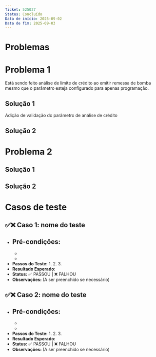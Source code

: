 ```yaml
---
Ticket: 525027
Status: Concluído
Data de início: 2025-09-02
Data de fim: 2025-09-03
---
```

# Problemas
# Problema 1

Está sendo feito análise de limite de crédito ao emitir remessa de bomba mesmo que o parâmetro esteja configurado para apenas programação.

## Solução 1

Adição de validação do parâmetro de análise de crédito

## Solução 2




# Problema 2



## Solução 1



## Solução 2


# Casos de teste

## ✅❌ Caso 1: nome do teste

- **Pré-condições:**
    - 
    - 
    - 
- **Passos do Teste:**
    1. 
    2. 
    3. 
- **Resultado Esperado:** 
- **Status:** ✅ PASSOU | ❌ FALHOU
- **Observações:** (A ser preenchido se necessário)

## ✅❌ Caso 2: nome do teste

- **Pré-condições:**
    - 
    - 
    - 
- **Passos do Teste:**
    1. 
    2. 
    3. 
- **Resultado Esperado:** 
- **Status:** ✅ PASSOU | ❌ FALHOU
- **Observações:** (A ser preenchido se necessário)

